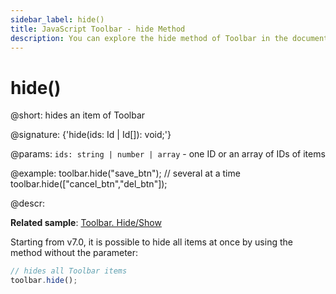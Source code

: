 ```yaml
---
sidebar_label: hide()
title: JavaScript Toolbar - hide Method 
description: You can explore the hide method of Toolbar in the documentation of the DHTMLX JavaScript UI library. Browse developer guides and API reference, try out code examples and live demos, and download a free 30-day evaluation version of DHTMLX Suite 7.
---
```


# hide()

@short: hides an item of Toolbar

@signature: {'hide(ids: Id | Id[]): void;'}

@params:
`ids: string | number | array` - one ID or an array of IDs of items

@example:
toolbar.hide("save_btn");
// several at a time
toolbar.hide(["cancel_btn","del_btn"]);

@descr:

**Related sample**: [Toolbar. Hide/Show](https://snippet.dhtmlx.com/cldp89u4)

Starting from v7.0, it is possible to hide all items at once by using the method without the parameter:

~~~js
// hides all Toolbar items
toolbar.hide();
~~~

[comment]: # (@related: toolbar/common_methods.md#hiding-and-showing-controls)
